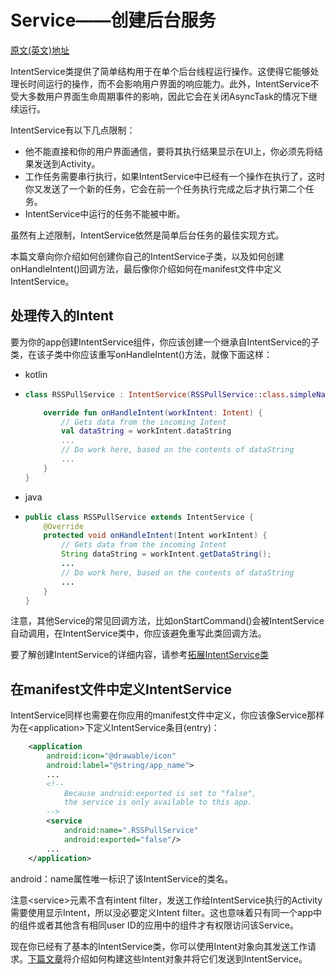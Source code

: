 # Service——创建后台服务

[原文(英文)地址](https://developer.android.com/training/run-background-service/create-service)

IntentService类提供了简单结构用于在单个后台线程运行操作。这使得它能够处理长时间运行的操作，而不会影响用户界面的响应能力。此外，IntentService不受大多数用户界面生命周期事件的影响，因此它会在关闭AsyncTask的情况下继续运行。

IntentService有以下几点限制：

- 他不能直接和你的用户界面通信，要将其执行结果显示在UI上，你必须先将结果发送到Activity。
- 工作任务需要串行执行，如果IntentService中已经有一个操作在执行了，这时你又发送了一个新的任务，它会在前一个任务执行完成之后才执行第二个任务。
- IntentService中运行的任务不能被中断。

虽然有上述限制，IntentService依然是简单后台任务的最佳实现方式。

本篇文章向你介绍如何创建你自己的IntentService子类，以及如何创建onHandleIntent()回调方法，最后像你介绍如何在manifest文件中定义IntentService。

## 处理传入的Intent

要为你的app创建IntentService组件，你应该创建一个继承自IntentService的子类，在该子类中你应该重写onHandleIntent()方法，就像下面这样：

- kotlin

- ```kotlin
  class RSSPullService : IntentService(RSSPullService::class.simpleName)
  
      override fun onHandleIntent(workIntent: Intent) {
          // Gets data from the incoming Intent
          val dataString = workIntent.dataString
          ...
          // Do work here, based on the contents of dataString
          ...
      }
  }
  ```

- java

- ```java
  public class RSSPullService extends IntentService {
      @Override
      protected void onHandleIntent(Intent workIntent) {
          // Gets data from the incoming Intent
          String dataString = workIntent.getDataString();
          ...
          // Do work here, based on the contents of dataString
          ...
      }
  }
  ```

注意，其他Service的常见回调方法，比如onStartCommand()会被IntentService自动调用，在IntentService类中，你应该避免重写此类回调方法。

要了解创建IntentService的详细内容，请参考[拓展IntentService类](./Service——概述.md#extending-the-intentService-class)

## 在manifest文件中定义IntentService

IntentService同样也需要在你应用的manifest文件中定义，你应该像Service那样为在<application\>下定义IntentService条目(entry)：

```xml
    <application
        android:icon="@drawable/icon"
        android:label="@string/app_name">
        ...
        <!--
            Because android:exported is set to "false",
            the service is only available to this app.
        -->
        <service
            android:name=".RSSPullService"
            android:exported="false"/>
        ...
    </application>
```

android：name属性唯一标识了该IntentService的类名。

注意<service\>元素不含有intent filter，发送工作给IntentService执行的Activity需要使用显示Intent，所以没必要定义Intent filter。这也意味着只有同一个app中的组件或者其他含有相同user ID的应用中的组件才有权限访问该Service。

现在你已经有了基本的IntentService类，你可以使用Intent对象向其发送工作请求。[下篇文章](./Service——向后台Service发送工作请求.md)将介绍如何构建这些Intent对象并将它们发送到IntentService。